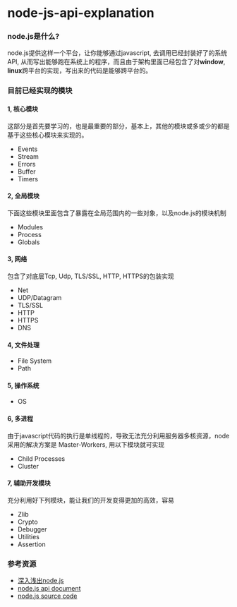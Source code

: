 # node-js-api-explanation

### node.js是什么?
node.js提供这样一个平台，让你能够通过javascript, 去调用已经封装好了的系统API, 从而写出能够跑在系统上的程序，而且由于架构里面已经包含了对**window**, **linux**跨平台的实现，写出来的代码是能够跨平台的。

### 目前已经实现的模块

#### 1, 核心模块

这部分是首先要学习的，也是最重要的部分，基本上，其他的模块或多或少的都是基于这些核心模块来实现的。
 - Events
 - Stream
 - Errors
 - Buffer
 - Timers

#### 2, 全局模块

下面这些模块里面包含了暴露在全局范围内的一些对象，以及node.js的模块机制
 - Modules
 - Process
 - Globals
	
#### 3, 网络

包含了对底层Tcp, Udp, TLS/SSL, HTTP, HTTPS的包装实现
 - Net
 - UDP/Datagram
 - TLS/SSL
 - HTTP
 - HTTPS
 - DNS

#### 4, 文件处理

 - File System
 - Path

#### 5, 操作系统

 - OS

#### 6, 多进程

由于javascript代码的执行是单线程的，导致无法充分利用服务器多核资源，node采用的解决方案是 Master-Workers, 用以下模块就可实现
 - Child Processes
 - Cluster

#### 7,  辅助开发模块
 充分利用好下列模块，能让我们的开发变得更加的高效，容易
 - Zlib
 - Crypto
 - Debugger
 - Utilities
 - Assertion

### 参考资源
 - [深入浅出node.js](http://item.jd.com/11355978.html)
 - [node.js api document](https://nodejs.org/dist/latest-v4.x/docs/api/)
 - [node.js source code](https://github.com/nodejs/node)
